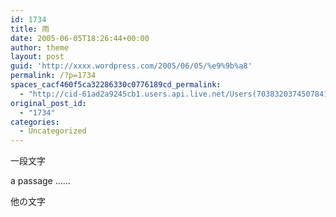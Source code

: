 ```yaml
---
id: 1734
title: 雨
date: 2005-06-05T18:26:44+00:00
author: theme
layout: post
guid: 'http://xxxx.wordpress.com/2005/06/05/%e9%9b%a8'
permalink: /?p=1734
spaces_cacf460f5ca32286330c0776189cd_permalink:
  - "http://cid-61ad2a9245cb1.users.api.live.net/Users(7038320374507841)/Blogs('61AD2A9B7941!102')/Entries('61AD2A97941!114')?authkey=!Hd3wyA%24"
original_post_id:
  - "1734"
categories:
  - Uncategorized
---
```

<div id="msgcns!65CB7941!114" class="bvMsg">
  <p>
    一段文字
  </p>
  
  <p>
    a passage &#8230;&#8230;
  </p>
  
  <p>
    他の文字
  </p>
</div>